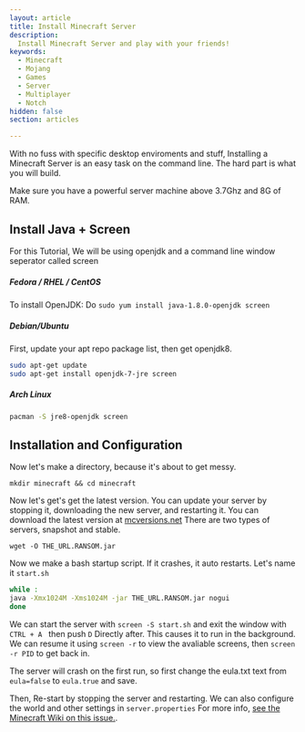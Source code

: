 ```yaml
---
layout: article
title: Install Minecraft Server
description: 
  Install Minecraft Server and play with your friends!
keywords:
  - Minecraft
  - Mojang
  - Games
  - Server
  - Multiplayer
  - Notch
hidden: false
section: articles

---
```


With no fuss with specific desktop enviroments and stuff, Installing a Minecraft Server is an easy task on the command line. The hard part is what you will build.

Make sure you have a powerful server machine above 3.7Ghz and 8G of RAM.

## Install Java + Screen

For this Tutorial, We will be using openjdk and a command line window seperator called screen

##### Fedora / RHEL / CentOS
To install OpenJDK: Do ```sudo yum install java-1.8.0-openjdk screen```
##### Debian/Ubuntu
First, update your apt repo package list, then get openjdk8.
```bash
sudo apt-get update
sudo apt-get install openjdk-7-jre screen
```
##### Arch Linux
```bash
pacman -S jre8-openjdk screen
```
## Installation and Configuration

Now let's make a directory, because it's about to get messy.
```
mkdir minecraft && cd minecraft
```

Now let's get's get the latest version. You can update your server by stopping it, downloading the new server, and restarting it. You can download the latest version at [mcversions.net](https://mcversions.net) There are two types of servers, snapshot and stable.
```
wget -O THE_URL.RANSOM.jar
```
Now we make a bash startup script. If it crashes, it auto restarts. Let's name it ```start.sh```

```bash
while :
java -Xmx1024M -Xms1024M -jar THE_URL.RANSOM.jar nogui
done
```

We can start the server with ```screen -S start.sh``` and exit the window with ```CTRL + A ``` then push ```D``` Directly after. This causes it to run in the background. We can resume it using ```screen -r``` to view the avaliable screens, then ```screen -r PID``` to get back in.

The server will crash on the first run, so first change the eula.txt text from ```eula=false``` to ```eula.true``` and save.

Then, Re-start by stopping the server and restarting.
We can also configure the world and other settings in ```server.properties```
For more info, [see the Minecraft Wiki on this issue.](https://minecraft.gamepedia.com/Tutorials/Setting_up_a_server).
